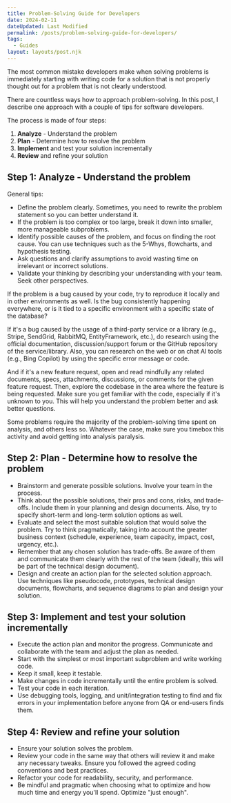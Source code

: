 ```yaml
---
title: Problem-Solving Guide for Developers
date: 2024-02-11
dateUpdated: Last Modified
permalink: /posts/problem-solving-guide-for-developers/
tags: 
  - Guides
layout: layouts/post.njk
---
```

The most common mistake developers make when solving problems is immediately starting with writing code for a solution that is not properly thought out for a problem that is not clearly understood.

There are countless ways how to approach problem-solving. In this post, I describe one approach with a couple of tips for software developers.

The process is made of four steps:

1. **Analyze** - Understand the problem
2. **Plan** - Determine how to resolve the problem
3. **Implement** and test your solution incrementally
4. **Review** and refine your solution

## Step 1: Analyze - Understand the problem

General tips:
- Define the problem clearly. Sometimes, you need to rewrite the problem statement so you can better understand it.
- If the problem is too complex or too large, break it down into smaller, more manageable subproblems.
- Identify possible causes of the problem, and focus on finding the root cause. You can use techniques such as the 5-Whys, flowcharts, and hypothesis testing.
- Ask questions and clarify assumptions to avoid wasting time on irrelevant or incorrect solutions.
- Validate your thinking by describing your understanding with your team. Seek other perspectives.

If the problem is a bug caused by your code, try to reproduce it locally and in other environments as well. Is the bug consistently happening everywhere, or is it tied to a specific environment with a specific state of the database?

If it's a bug caused by the usage of a third-party service or a library (e.g., Stripe, SendGrid, RabbitMQ, EntityFramework, etc.), do research using the official documentation, discussion/support forum or the GitHub repository of the service/library. Also, you can research on the web or on chat AI tools (e.g., Bing Copilot) by using the specific error message or code.

And if it's a new feature request, open and read mindfully any related documents, specs, attachments, discussions, or comments for the given feature request. Then, explore the codebase in the area where the feature is being requested. Make sure you get familiar with the code, especially if it's unknown to you. This will help you understand the problem better and ask better questions.

Some problems require the majority of the problem-solving time spent on analysis, and others less so. Whatever the case, make sure you timebox this activity and avoid getting into analysis paralysis.

## Step 2: Plan - Determine how to resolve the problem

- Brainstorm and generate possible solutions. Involve your team in the process.
- Think about the possible solutions, their pros and cons, risks, and trade-offs. Include them in your planning and design documents. Also, try to specify short-term and long-term solution options as well.
- Evaluate and select the most suitable solution that would solve the problem. Try to think pragmatically, taking into account the greater business context (schedule, experience, team capacity, impact, cost, urgency, etc.).
- Remember that any chosen solution has trade-offs. Be aware of them and communicate them clearly with the rest of the team (ideally, this will be part of the technical design document).
- Design and create an action plan for the selected solution approach. Use techniques like pseudocode, prototypes, technical design documents, flowcharts, and sequence diagrams to plan and design your solution.

## Step 3: Implement and test your solution incrementally

- Execute the action plan and monitor the progress. Communicate and collaborate with the team and adjust the plan as needed.
- Start with the simplest or most important subproblem and write working code.
- Keep it small, keep it testable.
- Make changes in code incrementally until the entire problem is solved.
- Test your code in each iteration.
- Use debugging tools, logging, and unit/integration testing to find and fix errors in your implementation before anyone from QA or end-users finds them.

## Step 4: Review and refine your solution

- Ensure your solution solves the problem.
- Review your code in the same way that others will review it and make any necessary tweaks. Ensure you followed the agreed coding conventions and best practices.
- Refactor your code for readability, security, and performance.
- Be mindful and pragmatic when choosing what to optimize and how much time and energy you'll spend. Optimize "just enough".